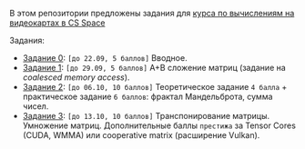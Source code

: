 В этом репозитории предложены задания для [курса по вычислениям на видеокартах в CS Space](https://csspace.io/course/2025fall-gpu/)

Задания:

- [Задание 0](https://github.com/GPGPUCourse/GPGPUTasks2025/tree/task00): ```[до 22.09, 5 баллов]``` Вводное.
- [Задание 1](https://github.com/GPGPUCourse/GPGPUTasks2025/tree/task01): ```[до 29.09, 5 баллов]``` A+B сложение матриц (задание на *coalesced memory access*).
- [Задание 2](https://github.com/GPGPUCourse/GPGPUTasks2025/tree/task02): ```[до 06.10, 10 баллов]``` Теоретическое задание ```4 балла``` + практическое задание ```6 баллов```: фрактал Мандельброта, сумма чисел.
- [Задание 3](https://github.com/GPGPUCourse/GPGPUTasks2025/tree/task03): ```[до 13.10, 10 баллов]``` Транспонирование матрицы. Умножение матриц. Дополнительные баллы ```престижа``` за Tensor Cores (CUDA, WMMA) или cooperative matrix (расширение Vulkan).

